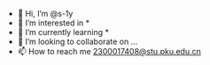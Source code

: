 - 👋 Hi, I’m @s-1y
- 👀 I’m interested in *
- 🌱 I’m currently learning *
- 💞️ I’m looking to collaborate on ...
- 📫 How to reach me 2300017408@stu.pku.edu.cn

<!---
s-1y/s-1y is a ✨ special ✨ repository because its `README.md` (this file) appears on your GitHub profile.
You can click the Preview link to take a look at your changes.
--->
